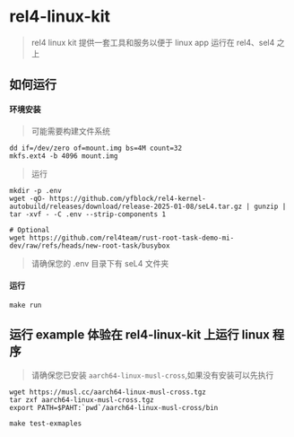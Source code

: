 # rel4-linux-kit

> rel4 linux kit 提供一套工具和服务以便于 linux app 运行在 rel4、sel4 之上

## 如何运行

#### 环境安装

> 可能需要构建文件系统

```shell
dd if=/dev/zero of=mount.img bs=4M count=32
mkfs.ext4 -b 4096 mount.img
```

> 运行

```shell
mkdir -p .env
wget -qO- https://github.com/yfblock/rel4-kernel-autobuild/releases/download/release-2025-01-08/seL4.tar.gz | gunzip | tar -xvf - -C .env --strip-components 1

# Optional
wget https://github.com/rel4team/rust-root-task-demo-mi-dev/raw/refs/heads/new-root-task/busybox

```

> 请确保您的 .env 目录下有 seL4 文件夹

#### 运行

```shell
make run
```

## 运行 example 体验在 rel4-linux-kit 上运行 linux 程序

> 请确保您已安装 `aarch64-linux-musl-cross`,如果没有安装可以先执行

```shell
wget https://musl.cc/aarch64-linux-musl-cross.tgz
tar zxf aarch64-linux-musl-cross.tgz
export PATH=$PAHT:`pwd`/aarch64-linux-musl-cross/bin
```

```shell
make test-exmaples
```
